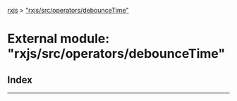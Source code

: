 [rxjs](../README.md) > ["rxjs/src/operators/debounceTime"](../modules/_rxjs_src_operators_debouncetime_.md)

# External module: "rxjs/src/operators/debounceTime"

## Index

---

